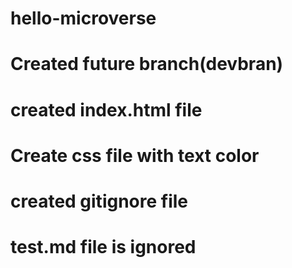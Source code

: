 # hello-microverse

# Created future branch(devbran)
# created index.html file
# Create css file with text color
# created gitignore file
# test.md file is ignored